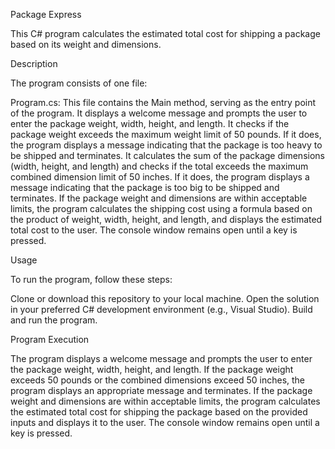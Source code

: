 Package Express

This C# program calculates the estimated total cost for shipping a package based on its weight and dimensions.

Description

The program consists of one file:

Program.cs:
This file contains the Main method, serving as the entry point of the program.
It displays a welcome message and prompts the user to enter the package weight, width, height, and length.
It checks if the package weight exceeds the maximum weight limit of 50 pounds. If it does, the program displays a message indicating that the package is too heavy to be shipped and terminates.
It calculates the sum of the package dimensions 
(width, height, and length) and checks if the total exceeds the maximum combined dimension limit of 50 inches. 
If it does, the program displays a message indicating that the package is too big to be shipped and terminates.
If the package weight and dimensions are within acceptable limits, the program calculates the shipping cost using a formula based on the product of weight, width, height, and length, and
displays the estimated total cost to the user.
The console window remains open until a key is pressed.

Usage

To run the program, follow these steps:

Clone or download this repository to your local machine.
Open the solution in your preferred C# development environment (e.g., Visual Studio).
Build and run the program.

Program Execution

The program displays a welcome message and prompts the user to enter the package weight, width, height, and length.
If the package weight exceeds 50 pounds or the combined dimensions exceed 50 inches, the program displays an appropriate message and terminates.
If the package weight and dimensions are within acceptable limits, the program calculates the estimated total cost for shipping the package based on the provided inputs and displays it to the user.
The console window remains open until a key is pressed.
